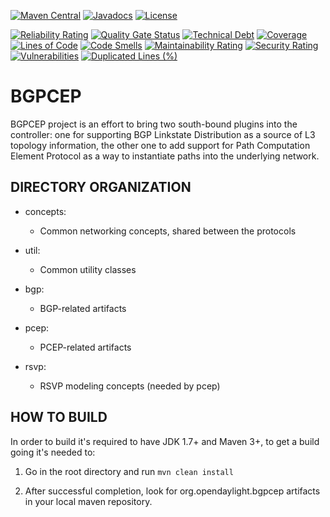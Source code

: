 [![Maven Central](https://maven-badges.herokuapp.com/maven-central/org.opendaylight.bgpcep/bgpcep-artifacts/badge.svg)](https://maven-badges.herokuapp.com/maven-central/org.opendaylight.bgpcep/bgpcep-artifacts)
[![Javadocs](https://javadoc.io/badge2/org.opendaylight.bgpcep/bgpcep-karaf/javadoc.svg)](https://www.javadoc.io/doc/org.opendaylight.bgpcep)
[![License](https://img.shields.io/badge/License-EPL%201.0-blue.svg)](https://opensource.org/licenses/EPL-1.0)

[![Reliability Rating](https://sonarcloud.io/api/project_badges/measure?project=opendaylight_bgpcep&metric=reliability_rating)](https://sonarcloud.io/summary/overall?id=opendaylight_bgpcep)
[![Quality Gate Status](https://sonarcloud.io/api/project_badges/measure?project=opendaylight_bgpcep&metric=alert_status)](https://sonarcloud.io/summary/overall?id=opendaylight_bgpcep)
[![Technical Debt](https://sonarcloud.io/api/project_badges/measure?project=opendaylight_bgpcep&metric=sqale_index)](https://sonarcloud.io/summary/overall?id=opendaylight_bgpcep)
[![Coverage](https://sonarcloud.io/api/project_badges/measure?project=opendaylight_bgpcep&metric=coverage)](https://sonarcloud.io/summary/overall?id=opendaylight_bgpcep)
[![Lines of Code](https://sonarcloud.io/api/project_badges/measure?project=opendaylight_bgpcep&metric=ncloc)](https://sonarcloud.io/summary/overall?id=opendaylight_bgpcep)
[![Code Smells](https://sonarcloud.io/api/project_badges/measure?project=opendaylight_bgpcep&metric=code_smells)](https://sonarcloud.io/summary/overall?id=opendaylight_bgpcep)
[![Maintainability Rating](https://sonarcloud.io/api/project_badges/measure?project=opendaylight_bgpcep&metric=sqale_rating)](https://sonarcloud.io/summary/overall?id=opendaylight_bgpcep)
[![Security Rating](https://sonarcloud.io/api/project_badges/measure?project=opendaylight_bgpcep&metric=security_rating)](https://sonarcloud.io/summary/overall?id=opendaylight_bgpcep)
[![Vulnerabilities](https://sonarcloud.io/api/project_badges/measure?project=opendaylight_bgpcep&metric=vulnerabilities)](https://sonarcloud.io/summary/overall?id=opendaylight_bgpcep)
[![Duplicated Lines (%)](https://sonarcloud.io/api/project_badges/measure?project=opendaylight_bgpcep&metric=duplicated_lines_density)](https://sonarcloud.io/summary/overall?id=opendaylight_bgpcep)

# BGPCEP

BGPCEP project is an effort to bring two south-bound plugins into the controller:
one for supporting BGP Linkstate Distribution as a source of L3 topology information,
the other one to add support for Path Computation Element Protocol as a way to instantiate paths
into the underlying network.

## DIRECTORY ORGANIZATION

* concepts:
    * Common networking concepts, shared between the protocols

* util:
    * Common utility classes

* bgp:
    * BGP-related artifacts

* pcep:
    * PCEP-related artifacts

* rsvp:
    * RSVP modeling concepts (needed by pcep)

## HOW TO BUILD

In order to build it's required to have JDK 1.7+ and Maven 3+, to get
a build going it's needed to:

1. Go in the root directory and run
   `mvn clean install`

2. After successful completion, look for org.opendaylight.bgpcep artifacts in your local maven repository.
